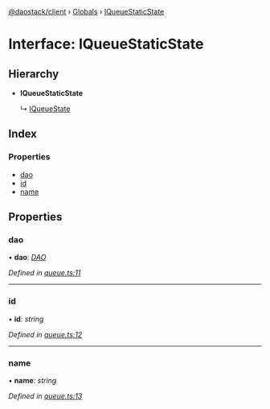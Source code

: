 [@daostack/client](../README.md) › [Globals](../globals.md) › [IQueueStaticState](iqueuestaticstate.md)

# Interface: IQueueStaticState

## Hierarchy

* **IQueueStaticState**

  ↳ [IQueueState](iqueuestate.md)

## Index

### Properties

* [dao](iqueuestaticstate.md#dao)
* [id](iqueuestaticstate.md#id)
* [name](iqueuestaticstate.md#name)

## Properties

###  dao

• **dao**: *[DAO](../classes/dao.md)*

*Defined in [queue.ts:11](https://github.com/daostack/client/blob/84a7af3/src/queue.ts#L11)*

___

###  id

• **id**: *string*

*Defined in [queue.ts:12](https://github.com/daostack/client/blob/84a7af3/src/queue.ts#L12)*

___

###  name

• **name**: *string*

*Defined in [queue.ts:13](https://github.com/daostack/client/blob/84a7af3/src/queue.ts#L13)*
